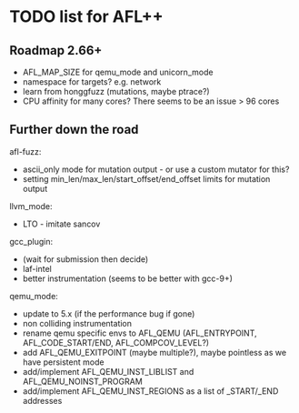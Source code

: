 # TODO list for AFL++

## Roadmap 2.66+

 - AFL_MAP_SIZE for qemu_mode and unicorn_mode
 - namespace for targets? e.g. network
 - learn from honggfuzz (mutations, maybe ptrace?)
 - CPU affinity for many cores? There seems to be an issue > 96 cores

## Further down the road

afl-fuzz:
 - ascii_only mode for mutation output - or use a custom mutator for this?
 - setting min_len/max_len/start_offset/end_offset limits for mutation output

llvm_mode:
 - LTO - imitate sancov

gcc_plugin:
 - (wait for submission then decide)
 - laf-intel
 - better instrumentation (seems to be better with gcc-9+)

qemu_mode:
 - update to 5.x (if the performance bug if gone)
 - non colliding instrumentation
 - rename qemu specific envs to AFL_QEMU (AFL_ENTRYPOINT, AFL_CODE_START/END,
   AFL_COMPCOV_LEVEL?)
 - add AFL_QEMU_EXITPOINT (maybe multiple?), maybe pointless as we have
   persistent mode
 - add/implement AFL_QEMU_INST_LIBLIST and AFL_QEMU_NOINST_PROGRAM
 - add/implement AFL_QEMU_INST_REGIONS as a list of _START/_END addresses
